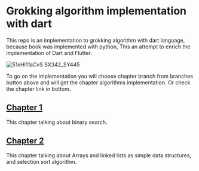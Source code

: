 # Grokking algorithm implementation with dart
This repo is an implementation to grokking algorithm with dart language, because book was implemented with python, This an attempt to enrich the implementation of Dart and Flutter.


![51xHI11aCvS _SX342_SY445_](https://github.com/AhmedIdress/grokking-algorithm-implementation-with-dart/assets/65000632/60d03048-abc3-461a-9430-6d7c9b48a2f9)


To go on the implementation you will choose chapter branch from branches button above and will get the chapter algorithms implementation.
Or check the chapter link in bottom.

## [Chapter 1](https://github.com/AhmedIdress/grokking-algorithm-implementation-with-dart/tree/chapter-1)

This chapter talking about binary search.

## [Chapter 2](https://github.com/AhmedIdress/grokking-algorithm-implementation-with-dart/tree/chapter-2)

This chapter talking about Arrays and linked lists as simple data structures, and selection sort algorithm.

